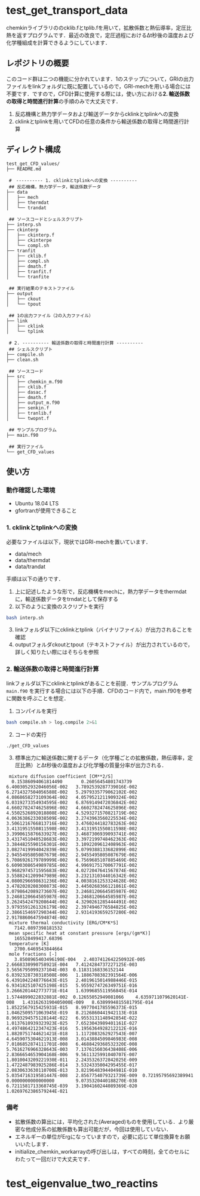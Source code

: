 # test_get_transport_data
chemkinライブラリののcklib.fとtplib.fを用いて，拡散係数と熱伝導率，定圧比熱を返すプログラムです．最近の改良で，定圧過程におけるΔt秒後の温度および化学種組成を計算できるようにしています．

## レポジトリの概要
このコード群は二つの機能に分かれています．1のステップについて，GRIの出力ファイルをlinkフォルダに既に配置しているので，GRI-mechを用いる場合には不要です．ですので，CFD計算に使用する際には，使い方における**2. 輸送係数の取得と時間進行計算**の手順のみで大丈夫です．
1. 反応機構と熱力学データおよび輸送データからcklinkとtplinkへの変換
2. cklinkとtplinkを用いてCFDの任意の条件から輸送係数の取得と時間進行計算

## ディレクト構成
```
test_get_CFD_values/
├── README.md

 #　---------- 1. cklinkとtplinkへの変換 ----------
 ## 反応機構，熱力学データ，輸送係数データ
├── data
│   ├── mech
│   ├── thermdat
│   └── trandat

 ## ソースコードとシェルスクリプト
├── interp.sh
├── ckinterp
│   ├── ckinterp.f
│   ├── ckinterpe
│   └── compl.sh
├── tranfit
│   ├── cklib.f
│   ├── compl.sh
│   ├── dmath.f
│   ├── tranfit.f
│   └── tranfite

 ## 実行結果のテキストファイル
├── output
│   ├── ckout
│   └── tpout

 ## 1の出力ファイル（2の入力ファイル）
├── link
│   ├── cklink
│   └── tplink

 # 2. ---------- 輸送係数の取得と時間進行計算 ----------
 ## シェルスクリプト
├── compile.sh
├── clean.sh

 ## ソースコード
├── src
│   ├── chemkin_m.f90
│   ├── cklib.f
│   ├── dasac.f
│   ├── dmath.f
│   ├── output_m.f90
│   ├── senkin.f
│   ├── tranlib.f
│   └── twopnt.f

 ## サンプルプログラム
├── main.f90

 ## 実行ファイル
└── get_CFD_values
```

## 使い方

### 動作確認した環境
- Ubuntu 18.04 LTS
- gfortranが使用できること

### 1. cklinkとtplinkへの変換
必要なファイルは以下，現状ではGRI-mechを置いています．
- data/mech
- data/thermdat
- data/trandat

手順は以下の通りです．
1. 上に記述したような形で，反応機構をmechに，熱力学データをthermdatに，輸送係数データをtrndatとして保存する
2. 以下のように変換のスクリプトを実行
```bash
bash interp.sh
```
3. linkフォルダ以下にcklinkとtplink（バイナリファイル）が出力されることを確認
4. outputフォルダckoutとtpout（テキストファイル）が出力されているので，詳しく知りたい際にはそちらを参照

### 2. 輸送係数の取得と時間進行計算
linkフォルダ以下にcklinkとtplinkがあることを前提．サンプルプログラム `main.f90` を実行する場合には以下の手順．CFDのコード内で，main.f90を参考に関数を呼ぶことを想定．

1. コンパイルを実行
```bash
bash compile.sh > log.compile 2>&1
```
2. コードの実行
```bash
./get_CFD_values
```
3. 標準出力に輸送係数に関するデータ（化学種ごとの拡散係数，熱伝導率，定圧比熱）とΔt秒後の温度および化学種の質量分率が出力される．
```
 mixture diffusion coefficient [CM**2/S]
  0.15386094061814490       0.26056454801743739        6.4003052932046056E-002   3.7892539287739016E-002   6.2714327504056588E-002   5.2979335779062102E-002   4.0868658273109364E-002   4.0579521211909324E-002   6.0319273354934595E-002   6.8769149472036842E-002   4.6602782474625896E-002   4.6602782474625896E-002   4.5502526892018808E-002   4.5293271570821719E-002   4.0636386233038509E-002   3.2743963560225534E-002   3.5061216766813716E-002   3.4760244182783263E-002   3.4131951550811598E-002   3.4131951550811598E-002   3.3990615876633927E-002   3.4687306939093741E-002   3.4317451040528683E-002   3.3972199748462363E-002   3.3844825590156301E-002   3.1092209612408963E-002   3.0827419994042839E-002   5.0799388133682899E-002   2.9455495805087679E-002   2.9455495805087679E-002   5.7086926179789999E-002   6.7569685107885469E-002   6.6090308654989785E-002   4.9969175170067791E-002   3.9682974571595683E-002   4.0272047641567874E-002   3.5588241209947989E-002   3.2321310344016342E-002   4.0800296698631236E-002   4.0038161253324628E-002   3.4782020208300873E-002   3.4450268366121861E-002   5.0798642089273607E-002   3.2468120664585987E-002   3.2468120664585987E-002   3.2468120664585987E-002   3.2624542479208644E-002   4.3290261285444491E-002   3.9793591261326179E-002   2.3974946776584825E-002   2.3866154697290344E-002   2.9314193659257280E-002   2.9178860647594874E-002
 mixture thermal conductivity [ERG/CM*K*S]
   7142.0897398181532     
 mean specific heat at constant pressure [ergs/(gm*K)]
   165528499417.68396     
 temperature [K]
   2700.6469543844664     
 mole fractions [-]
   3.8508965403496190E-004   2.4037412642250932E-005   2.6668330990758921E-004   7.4124284737227125E-003   3.5656795099237104E-003  0.11831168336152144        6.8392328730318508E-006   1.1886708382391564E-006   6.4391042248776643E-015   2.4019615014988446E-015   6.9341825107425198E-015   5.9559274726349751E-016   3.2666201442773771E-014   1.6399685511956845E-014   1.5744899022832881E-002  0.12655052949081066 　　4.6359711079620141E-008   1.4316263190405000E-009   8.6389994815581795E-014   1.8522567915425931E-015   8.9977041785596373E-015   1.0462509571063945E-019   8.2126860441942113E-018   8.9693294575128144E-022   6.9553131148942854E-022   1.0137610939323923E-025   7.6523043989401161E-027   4.4974864212347423E-016   5.1956364928212212E-016   1.8820751744621421E-018   1.1172083262927543E-007   4.6459075304621913E-008   3.0143884509846983E-008   7.0186852874111701E-008   6.4688429368532320E-008   5.7616276966328643E-003   7.1376156036438408E-006   2.8366654653904168E-006   9.5611325991040707E-007   1.8010043209221930E-011   2.2435326372842025E-009   1.4722487983925286E-014   3.5324335004295455E-017   2.0830633630110700E-013   3.8219648394404981E-010   5.0354716319581447E-008   2.8567754079321739E-009  0.72195795692389941        0.0000000000000000        9.0735320440188270E-038   6.7211581713368745E-039   3.1904160244089369E-020   1.0269762386579244E-021
```

### 備考
- 拡散係数の算出には，平均化された(Averaged)ものを使用している．より厳密な他成分系の拡散係数も算出可能だが，今回は使用していない．
- エネルギーの単位がErgになっていますので，必要に応じて単位換算をお願いいたします．
- initialize_chemkin_workarrayの呼び出しは，すべての時刻，全てのセルにわたって一回だけで大丈夫です．
# test_eigenvalue_two_reactins
